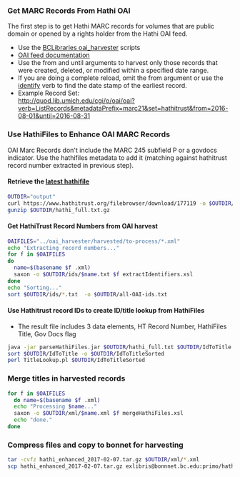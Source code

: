 ### Get MARC Records From Hathi OAI

The first step is to get Hathi MARC records for volumes that are public domain or opened by a rights holder from the Hathi OAI feed.

- Use the [BCLibraries oai_harvester](https://github.com/BCLibraries/oai_harvester) scripts
- [OAI feed documentation](https://www.hathitrust.org/data)
- Use the from and until arguments to harvest only those records that were created, deleted, or modified within a specified date range. 
- If you are doing a complete reload, omit the from argument or use the [identify](http://quod.lib.umich.edu/cgi/o/oai/oai?verb=Identify) verb to find the date stamp of the earliest record.
- Example Record Set:  
http://quod.lib.umich.edu/cgi/o/oai/oai?verb=ListRecords&metadataPrefix=marc21&set=hathitrust&from=2016-08-01&until=2016-08-31

### Use HathiFiles to Enhance OAI MARC Records

OAI Marc Records don't include the MARC 245 subfield P or a govdocs indicator. Use the hathifiles metadata to add it (matching against hathitrust record number extracted in previous step).

#### Retrieve the [latest hathifile](https://www.hathitrust.org/hathifiles)

```sh
OUTDIR="output"
curl https://www.hathitrust.org/filebrowser/download/177119 -o $OUTDIR/hathi_full.txt.gz
gunzip $OUTDIR/hathi_full.txt.gz
```

#### Get HathiTrust Record Numbers from OAI harvest

```sh
OAIFILES="../oai_harvester/harvested/to-process/*.xml"
echo "Extracting record numbers..."
for f in $OAIFILES
do
  name=$(basename $f .xml)
  saxon -o $OUTDIR/ids/$name.txt $f extractIdentifiers.xsl
done
echo "Sorting..."
sort $OUTDIR/ids/*.txt  -o $OUTDIR/all-OAI-ids.txt
```
#### Use Hathitrust record IDs to create ID/title lookup from HathiFiles

- The result file includes 3 data elements, HT Record Number, HathiFiles Title, Gov Docs flag

```sh
java -jar parseHathiFiles.jar $OUTDIR/hathi_full.txt $OUTDIR/IdToTitle $OUTDIR/all-OAI-ids.txt
sort $OUTDIR/IdToTitle -o $OUTDIR/IdToTitleSorted
perl TitleLookup.pl $OUTDIR/IdToTitleSorted
```

### Merge titles in harvested records
```sh
for f in $OAIFILES
  do name=$(basename $f .xml)
  echo "Processing $name..."
  saxon -o $OUTDIR/xml/$name.xml $f mergeHathiFiles.xsl
  echo "done."
done
```

### Compress files and copy to bonnet for harvesting
```sh
tar -cvfz hathi_enhanced_2017-02-07.tar.gz $OUTDIR/xml/*.xml
scp hathi_enhanced_2017-02-07.tar.gz exlibris@bonnnet.bc.edu:primo/hathitrust/
```
